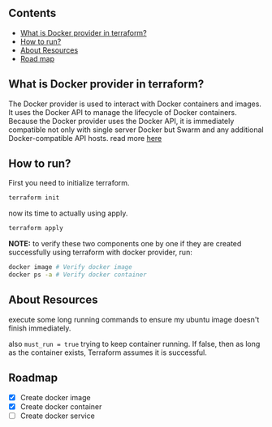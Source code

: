 ## Contents

- [What is Docker provider in terraform?](#what-is-docker-provider-in-terraform)
- [How to run?](#how-to-run)
- [About Resources](#about-resources)
- [Road map](#roadmap)

## What is Docker provider in terraform?

The Docker provider is used to interact with Docker containers and images. It uses the Docker API to manage the lifecycle of Docker containers. Because the Docker provider uses the Docker API, it is immediately compatible not only with single server Docker but Swarm and any additional Docker-compatible API hosts.
read more [here](https://registry.terraform.io/providers/kreuzwerker/docker/latest/docs)

## How to run?

First you need to initialize terraform.

```bash
terraform init
```

now its time to actually using apply.

```bash
terraform apply
```

**NOTE:**
to verify these two components one by one if they are created successfully using terraform with docker provider, run:

```bash
docker image # Verify docker image
docker ps -a # Verify docker container
```

## About Resources

execute some long running commands to ensure my ubuntu image doesn't finish immediately.

also `must_run = true` trying to keep container running. If false, then as long as the container exists, Terraform assumes it is successful.

## Roadmap

- [x] Create docker image
- [x] Create docker container
- [ ] Create docker service
